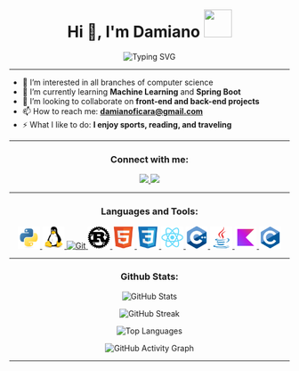 <h1 align="center">Hi 👋, I'm Damiano <img height="50" width="50" src="https://emoji.gg/assets/emoji/7333-parrotdance.gif"></h1>

<p align="center">
  <img src="https://readme-typing-svg.demolab.com?font=Fira+Code&weight=500&size=22&pause=1000&center=true&vCenter=true&width=440&lines=Computer+Science+Enthusiast;Machine+Learning+Learner;Spring+Boot+Developer;Front-end+%26+Back-end+Collaborator;Passionate+About+Sports+%26+Traveling" alt="Typing SVG" />
</p>

---

- 👀 I’m interested in all branches of computer science
- 🌱 I’m currently learning **Machine Learning** and **Spring Boot**
- 👯 I’m looking to collaborate on **front-end and back-end projects**
- 📫 How to reach me: **[damianoficara@gmail.com](mailto:damianoficara@gmail.com)**
- ⚡ What I like to do: **I enjoy sports, reading, and traveling**

---

<h3 align="center">Connect with me:</h3>
<p align="center">
  <a href="https://www.linkedin.com/in/damiano-ficara-5ba1351b2/" target="_blank">
    <img src="https://img.shields.io/badge/LinkedIn-0077B5?style=for-the-badge&logo=linkedin&logoColor=white"/>
  </a>
  <a href="mailto:damianoficara@gmail.com" target="_blank">
    <img src="https://img.shields.io/badge/Gmail-D14836?style=for-the-badge&logo=gmail&logoColor=white"/>
  </a>
</p>

---

<h3 align="center">Languages and Tools:</h3>
<p align="center"> 
  <a href="https://www.python.org" target="_blank"> 
    <img src="https://raw.githubusercontent.com/devicons/devicon/master/icons/python/python-original.svg" alt="Python" width="40" height="40"/> 
  </a> 
  <a href="https://www.linux.org/" target="_blank"> 
    <img src="https://raw.githubusercontent.com/devicons/devicon/master/icons/linux/linux-original.svg" alt="Linux" width="40" height="40"/> 
  </a> 
  <a href="https://git-scm.com/" target="_blank"> 
    <img src="https://www.vectorlogo.zone/logos/git-scm/git-scm-icon.svg" alt="Git" width="40" height="40"/> 
  </a>
  <a href="https://www.rust-lang.org/" target="_blank"> 
    <img src="https://raw.githubusercontent.com/devicons/devicon/master/icons/rust/rust-plain.svg" alt="Rust" width="40" height="40"/> 
  </a>
  <a href="https://www.w3.org/html/" target="_blank"> 
    <img src="https://raw.githubusercontent.com/devicons/devicon/master/icons/html5/html5-original.svg" alt="HTML5" width="40" height="40"/> 
  </a>
  <a href="https://www.w3schools.com/css/" target="_blank"> 
    <img src="https://raw.githubusercontent.com/devicons/devicon/master/icons/css3/css3-original.svg" alt="CSS3" width="40" height="40"/> 
  </a>
  <a href="https://reactjs.org/" target="_blank"> 
    <img src="https://raw.githubusercontent.com/devicons/devicon/master/icons/react/react-original.svg" alt="React" width="40" height="40"/> 
  </a>
  <a href="https://www.w3schools.com/cpp/" target="_blank"> 
    <img src="https://raw.githubusercontent.com/devicons/devicon/master/icons/cplusplus/cplusplus-original.svg" alt="C++" width="40" height="40"/> 
  </a>
  <a href="https://www.java.com/" target="_blank"> 
    <img src="https://raw.githubusercontent.com/devicons/devicon/master/icons/java/java-original.svg" alt="Java" width="40" height="40"/> 
  </a>
  <a href="https://kotlinlang.org/" target="_blank"> 
    <img src="https://raw.githubusercontent.com/devicons/devicon/master/icons/kotlin/kotlin-original.svg" alt="Kotlin" width="40" height="40"/> 
  </a>
  <a href="https://www.cprogramming.com/" target="_blank"> 
    <img src="https://raw.githubusercontent.com/devicons/devicon/master/icons/c/c-original.svg" alt="C" width="40" height="40"/> 
  </a>
</p>


---

<h3 align="center">Github Stats:</h3>
<p align="center">
  <img src="https://github-readme-stats.vercel.app/api?username=dami013&show_icons=true&theme=radical" alt="GitHub Stats" />
</p>

<p align="center">
  <img src="https://github-readme-streak-stats.herokuapp.com/?user=dami013&theme=radical" alt="GitHub Streak" />
</p>

<p align="center">
  <img src="https://github-readme-stats.vercel.app/api/top-langs/?username=dami013&layout=compact&theme=radical" alt="Top Languages" />
</p>

<p align="center">
  <img src="https://activity-graph.herokuapp.com/graph?username=dami013&theme=github" alt="GitHub Activity Graph" />
</p>

---

<!--
**dami013/dami013** is a ✨ _special_ ✨ repository because its `README.md` (this file) appears on your GitHub profile.
You can click the Preview link to take a look at your changes.
-->

